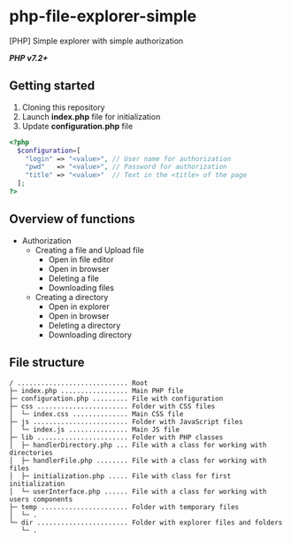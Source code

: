 # php-file-explorer-simple
[PHP] Simple explorer with simple authorization

***PHP v7.2+***

## Getting started
1. Cloning this repository
2. Launch **index.php** file for initialization
3. Update **configuration.php** file
```php
<?php
  $configuration=[
    "login" => "<value>", // User name for authorization
    "pwd"   => "<value>", // Password for authorization
    "title" => "<value>"  // Text in the <title> of the page
  ];
?>              
```

## Overview of functions
- Authorization
  - Creating a file and Upload file
    - Open in file editor
    - Open in browser
    - Deleting a file
    - Downloading files
  - Creating a directory
    - Open in explorer
    - Open in browser
    - Deleting a directory
    - Downloading directory
    
## File structure
```
/ ............................ Root
├─ index.php ................. Main PHP file
├─ configuration.php ......... File with configuration
├─ css ....................... Folder with CSS files
│  └─ index.css .............. Main CSS file
├─ js ........................ Folder with JavaScript files
│  └─ index.js ............... Main JS file
├─ lib ....................... Folder with PHP classes
│  ├─ handlerDirectory.php ... File with a class for working with directories
│  ├─ handlerFile.php ........ File with a class for working with files
│  ├─ initialization.php ..... File with class for first initialization
│  └─ userInterface.php ...... File with a class for working with users components
├─ temp ...................... Folder with temporary files
│  └─ .
└─ dir ....................... Folder with explorer files and folders
   └─ . 
```
